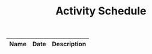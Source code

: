 <head>
    <meta charset="UTF-8">
    <link rel="stylesheet" href="club.css">
    <script src="eventData.js"></script>
    <title>Club Activities</title>
</head>

<header>
    <h1>Activity Schedule</h1>
</header>

<table>
    <thead>
        <tr>
            <th>Name</th>
            <th>Date</th>
            <th>Description</th>
        </tr>
    </thead>
    <tbody id="activity_table"></tbody>
</table>

<script>
    let tbody = document.getElementById("activity_table");

    events.forEach(function(events)
    {
        let tr = document.createElement("tr");
        let content = `<td>${events.name}</td><td>${events.date}</td><td>${events.description}</td>`;
        tr.innerHTML = content;
        tbody.appendChild(tr);
    })
</script>